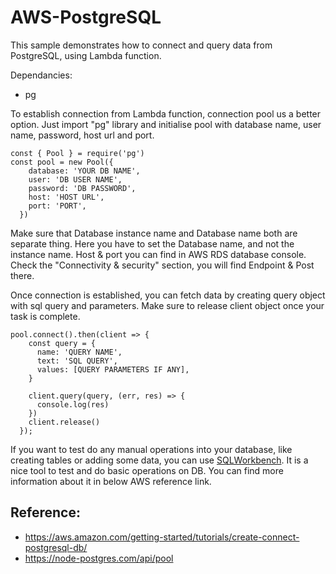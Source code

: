# AWS-PostgreSQL
This sample demonstrates how to connect and query data from PostgreSQL, using Lambda function.

Dependancies:
- pg

To establish connection from Lambda function, connection pool us a better option. Just import "pg" library and initialise pool with database name, user name, password, host url and port. 
```
const { Pool } = require('pg')
const pool = new Pool({
    database: 'YOUR DB NAME', 
    user: 'DB USER NAME',
    password: 'DB PASSWORD',
    host: 'HOST URL',
    port: 'PORT',
  })
```
Make sure that Database instance name and Database name both are separate thing. Here you have to set the Database name, and not the instance name.
Host & port you can find in AWS RDS database console. Check the "Connectivity & security" section, you will find Endpoint & Post there.

Once connection is established, you can fetch data by creating query object with sql query and parameters. Make sure to release client object once your task is complete. 
```
pool.connect().then(client => {
    const query = {
      name: 'QUERY NAME',
      text: 'SQL QUERY',
      values: [QUERY PARAMETERS IF ANY],
    }

    client.query(query, (err, res) => {
      console.log(res)
    })
    client.release()
  });
```

If you want to test do any manual operations into your database, like creating tables or adding some data, you can use [SQLWorkbench](http://www.sql-workbench.eu/downloads.html). It is a nice tool to test and do basic operations on DB. 
You can find more information about it in below AWS reference link.

Reference:
-
- https://aws.amazon.com/getting-started/tutorials/create-connect-postgresql-db/
- https://node-postgres.com/api/pool
